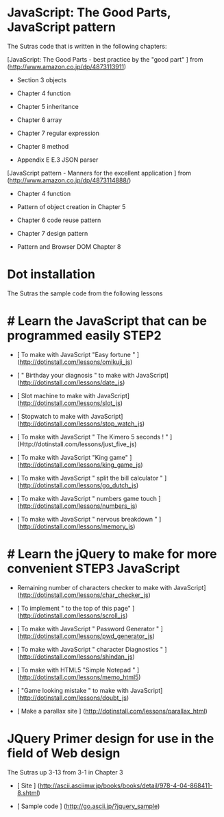 # JavaScript: The Good Parts,  JavaScript pattern

The Sutras code that is written in the following chapters:

[JavaScript: The Good Parts - best practice by the "good part" ] from (http://www.amazon.co.jp/dp/4873113911)

* Section 3 objects

* Chapter 4 function

* Chapter 5 inheritance

* Chapter 6 array

* Chapter 7 regular expression

* Chapter 8 method

* Appendix E E.3 JSON parser

[JavaScript pattern - Manners for the excellent application ] from (http://www.amazon.co.jp/dp/4873114888/)

* Chapter 4 function

* Pattern of object creation in Chapter 5

* Chapter 6 code reuse pattern

* Chapter 7 design pattern

* Pattern and Browser DOM Chapter 8

# Dot installation

The Sutras the sample code from the following lessons

# # Learn the JavaScript that can be programmed easily STEP2

* [ To make with JavaScript "Easy fortune " ] (http://dotinstall.com/lessons/omikuji_js)

* [ " Birthday your diagnosis " to make with JavaScript] (http://dotinstall.com/lessons/date_js)

* [ Slot machine to make with JavaScript] (http://dotinstall.com/lessons/slot_js)

* [ Stopwatch to make with JavaScript] (http://dotinstall.com/lessons/stop_watch_js)

* [ To make with JavaScript " The Kimero 5 seconds ! " ] (Http://dotinstall.com/lessons/just_five_js)

* [ To make with JavaScript "King game" ] (http://dotinstall.com/lessons/king_game_js)

* [ To make with JavaScript " split the bill calculator " ] (http://dotinstall.com/lessons/go_dutch_js)

* [ To make with JavaScript " numbers game touch ] (http://dotinstall.com/lessons/numbers_js)

* [ To make with JavaScript " nervous breakdown " ] (http://dotinstall.com/lessons/memory_js)


# # Learn the jQuery to make for more convenient STEP3 JavaScript

* Remaining number of characters checker to make with JavaScript] (http://dotinstall.com/lessons/char_checker_js)

* [ To implement " to the top of this page" ] (http://dotinstall.com/lessons/scroll_js)

* [ To make with JavaScript " Password Generator " ] (http://dotinstall.com/lessons/pwd_generator_js)

* [ To make with JavaScript " character Diagnostics " ] (http://dotinstall.com/lessons/shindan_js)

* [ To make with HTML5 "Simple Notepad " ] (http://dotinstall.com/lessons/memo_html5)

* [ "Game looking mistake " to make with JavaScript] (http://dotinstall.com/lessons/doubt_js)

* [ Make a parallax site ] (http://dotinstall.com/lessons/parallax_html)


# JQuery Primer design for use in the field of Web design

The Sutras up 3-13 from 3-1 in Chapter 3

* [ Site ] (http://ascii.asciimw.jp/books/books/detail/978-4-04-868411-8.shtml)

* [ Sample code ] (http://go.ascii.jp/?jquery_sample)
